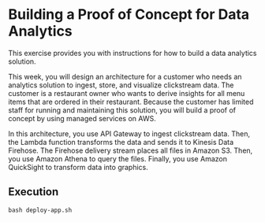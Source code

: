 # Building a Proof of Concept for Data Analytics

This exercise provides you with instructions for how to build a data analytics solution.

This week, you will design an architecture for a customer who needs an analytics solution to ingest, store, and visualize clickstream data. The customer is a restaurant owner who wants to derive insights for all menu items that are ordered in their restaurant. Because the customer has limited staff for running and maintaining this solution, you will build a proof of concept by using managed services on AWS.

In this architecture, you use API Gateway to ingest clickstream data. Then, the Lambda function transforms the data and sends it to Kinesis Data Firehose. The Firehose delivery stream places all files in Amazon S3. Then, you use Amazon Athena to query the files. Finally, you use Amazon QuickSight to transform data into graphics.

## Execution

`bash deploy-app.sh`

